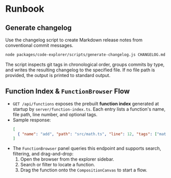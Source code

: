 # Runbook

## Generate changelog

Use the changelog script to create Markdown release notes from conventional commit messages.

```bash
node packages/code-explorer/scripts/generate-changelog.js CHANGELOG.md
```

The script inspects git tags in chronological order, groups commits by type, and writes the resulting changelog to the specified file. If no file path is provided, the output is printed to standard output.

## Function Index & `FunctionBrowser` Flow

- `GET /api/functions` exposes the prebuilt **function index** generated at startup by `server/function-index.ts`. Each entry lists a function's name, file path, line number, and optional tags.
- Sample response:
  ```json
  [
    { "name": "add", "path": "src/math.ts", "line": 12, "tags": ["math"] }
  ]
  ```
- The `FunctionBrowser` panel queries this endpoint and supports search, filtering, and drag-and-drop:
  1. Open the browser from the explorer sidebar.
  2. Search or filter to locate a function.
  3. Drag the function onto the `CompositionCanvas` to start a flow.
